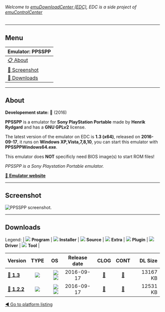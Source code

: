 ###### Welcome to [emuDownloadCenter (EDC)](https://github.com/PhoenixInteractiveNL/emuDownloadCenter/wiki/), EDC is a side project of [emuControlCenter](https://github.com/PhoenixInteractiveNL/emuControlCenter/wiki/)
***
## Menu
| **Emulator: PPSSPP** |
|:---------|
| [:clipboard: About](#about) |
| [:sunrise: Screenshot](#screenshot) |
| [:floppy_disk: Downloads](#downloads) |
***
## About
**Developement state:** :large_blue_circle: (2016)

**PPSSPP** is a emulator for **Sony PlayStation Portable** made by **Henrik Rydgard** and has a **GNU GPLv2** license.

The latest version of the emulator on EDC is **1.3 (x64)**, released on **2016-09-17**, it runs on **Windows XP,Vista,7,8,10**, you can start this emulator with **PPSSPPWindows64.exe**.

This emulator does **NOT** specificly need BIOS image(s) to start ROM files!

_PPSSPP is a Sony Playstation Portable emulator._

[:link: **Emulator website**](http://www.ppsspp.org/)
***
## Screenshot
![](https://raw.githubusercontent.com/PhoenixInteractiveNL/emuDownloadCenter/master/hooks/ppsspp/emulator_screen_01.jpg "PPSSPP screenshot.")
***
## Downloads
Legend: | 
![](https://raw.githubusercontent.com/wiki/PhoenixInteractiveNL/emuDownloadCenter/images_misc/icon_program_24.png) **Program** | 
![](https://raw.githubusercontent.com/wiki/PhoenixInteractiveNL/emuDownloadCenter/images_misc/icon_installer_24.png) **Installer** | 
![](https://raw.githubusercontent.com/wiki/PhoenixInteractiveNL/emuDownloadCenter/images_misc/icon_source_code_24.png) **Source** | 
![](https://raw.githubusercontent.com/wiki/PhoenixInteractiveNL/emuDownloadCenter/images_misc/icon_extra_24.png) **Extra** | 
![](https://raw.githubusercontent.com/wiki/PhoenixInteractiveNL/emuDownloadCenter/images_misc/icon_plugin_24.png) **Plugin** | 
![](https://raw.githubusercontent.com/wiki/PhoenixInteractiveNL/emuDownloadCenter/images_misc/icon_driver_24.png) **Driver** | 
![](https://raw.githubusercontent.com/wiki/PhoenixInteractiveNL/emuDownloadCenter/images_misc/icon_tool_24.png) **Tool** | 
 
| Version | TYPE | OS | Release date | CLOG | CONT | DL Size |
|:--------|:----:|---:|:------------:|:----:|:----:|--------:|
| [:floppy_disk: **1.3**](https://github.com/PhoenixInteractiveNL/edc-repo0005/raw/master/ppsspp/1.3.7z) | ![](https://raw.githubusercontent.com/wiki/PhoenixInteractiveNL/emuDownloadCenter/images_misc/icon_program_24.png) | ![](https://raw.githubusercontent.com/wiki/PhoenixInteractiveNL/emuDownloadCenter/images_misc/logo_windows_24.png)![](https://raw.githubusercontent.com/wiki/PhoenixInteractiveNL/emuDownloadCenter/images_misc/icon_64-bit_24.png) | 2016-09-17 | [:page_facing_up:](https://github.com/PhoenixInteractiveNL/edc-repo0005/blob/master/ppsspp/1.3_changelog.txt) | [:mag_right:](https://github.com/PhoenixInteractiveNL/edc-repo0005/blob/master/ppsspp/1.3_contents.txt) | 13167 KB |
| [:floppy_disk: **1.2.2**](https://github.com/PhoenixInteractiveNL/edc-repo0005/raw/master/ppsspp/1.2.2.7z) | ![](https://raw.githubusercontent.com/wiki/PhoenixInteractiveNL/emuDownloadCenter/images_misc/icon_program_24.png) | ![](https://raw.githubusercontent.com/wiki/PhoenixInteractiveNL/emuDownloadCenter/images_misc/logo_windows_24.png)![](https://raw.githubusercontent.com/wiki/PhoenixInteractiveNL/emuDownloadCenter/images_misc/icon_64-bit_24.png) | 2016-09-17 | [:page_facing_up:](https://github.com/PhoenixInteractiveNL/edc-repo0005/blob/master/ppsspp/1.2.2_changelog.txt) | [:mag_right:](https://github.com/PhoenixInteractiveNL/edc-repo0005/blob/master/ppsspp/1.2.2_contents.txt) | 12531 KB |

[:arrow_backward: Go to platform listing](https://github.com/PhoenixInteractiveNL/emuDownloadCenter/wiki/EDC-Platform-List)
